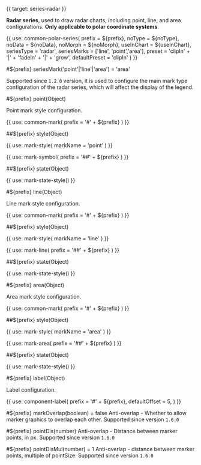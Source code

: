 {{ target: series-radar }}

<!-- IRadarSeriesSpec -->

**Radar series**, used to draw radar charts, including point, line, and area configurations. **Only applicable to polar coordinate systems**.

{{ use: common-polar-series(
  prefix = ${prefix},
  noType = ${noType},
  noData = ${noData},
  noMorph = ${noMorph},
  useInChart = ${useInChart},
  seriesType = 'radar',
  seriesMarks = ['line', 'point','area'],
  preset = 'clipIn' + '|' + 'fadeIn' + '|' + 'grow',
  defaultPreset = 'clipIn'
) }}

#${prefix} seriesMark('point'|'line'|'area') = 'area'

Supported since `1.2.0` version, it is used to configure the main mark type configuration of the radar series, which will affect the display of the legend.

#${prefix} point(Object)

Point mark style configuration.

{{ use: common-mark(
  prefix = '#' + ${prefix}
) }}

##${prefix} style(Object)

{{ use: mark-style(
  markName = 'point'
) }}

{{ use: mark-symbol(
  prefix = '##' + ${prefix}
) }}

##${prefix} state(Object)

{{ use: mark-state-style() }}

#${prefix} line(Object)

Line mark style configuration.

{{ use: common-mark(
  prefix = '#' + ${prefix}
) }}

##${prefix} style(Object)

{{ use: mark-style(
  markName = 'line'
) }}

{{ use: mark-line(
  prefix = '##' + ${prefix}
) }}

##${prefix} state(Object)

{{ use: mark-state-style() }}

#${prefix} area(Object)

Area mark style configuration.

{{ use: common-mark(
  prefix = '#' + ${prefix}
) }}

##${prefix} style(Object)

{{ use: mark-style(
  markName = 'area'
) }}

{{ use: mark-area(
  prefix = '##' + ${prefix}
) }}

##${prefix} state(Object)

{{ use: mark-state-style() }}

#${prefix} label(Object)

Label configuration.

{{ use: component-label(
  prefix = '#' + ${prefix},
  defaultOffset = 5,
) }}

#${prefix} markOverlap(boolean) = false
Anti-overlap - Whether to allow marker graphics to overlap each other. Supported since version `1.6.0`

#${prefix} pointDis(number)
Anti-overlap - Distance between marker points, in px. Supported since version `1.6.0`

#${prefix} pointDisMul(number) = 1
Anti-overlap - distance between marker points, multiple of pointSize. Supported since version `1.6.0`

